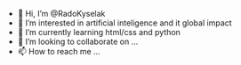 - 👋 Hi, I’m @RadoKyselak
- 👀 I’m interested in artificial inteligence and it global impact
- 🌱 I’m currently learning html/css and python
- 💞️ I’m looking to collaborate on ...
- 📫 How to reach me ...

<!---
RadoKyselak/RadoKyselak is a ✨ special ✨ repository because its `README.md` (this file) appears on your GitHub profile.
You can click the Preview link to take a look at your changes.
--->
